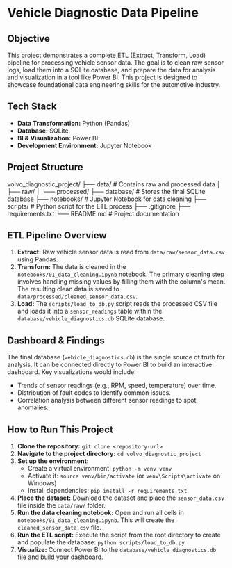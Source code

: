 # Vehicle Diagnostic Data Pipeline

## Objective
This project demonstrates a complete ETL (Extract, Transform, Load) pipeline for processing vehicle sensor data. The goal is to clean raw sensor logs, load them into a SQLite database, and prepare the data for analysis and visualization in a tool like Power BI. This project is designed to showcase foundational data engineering skills for the automotive industry.

## Tech Stack
- **Data Transformation:** Python (Pandas)
- **Database:** SQLite
- **BI & Visualization:** Power BI
- **Development Environment:** Jupyter Notebook

## Project Structure

volvo_diagnostic_project/
├── data/             # Contains raw and processed data
│   ├── raw/
│   └── processed/
├── database/         # Stores the final SQLite database
├── notebooks/        # Jupyter Notebook for data cleaning
├── scripts/          # Python script for the ETL process
├── .gitignore
├── requirements.txt
└── README.md         # Project documentation


## ETL Pipeline Overview
1.  **Extract:** Raw vehicle sensor data is read from `data/raw/sensor_data.csv` using Pandas.
2.  **Transform:** The data is cleaned in the `notebooks/01_data_cleaning.ipynb` notebook. The primary cleaning step involves handling missing values by filling them with the column's mean. The resulting clean data is saved to `data/processed/cleaned_sensor_data.csv`.
3.  **Load:** The `scripts/load_to_db.py` script reads the processed CSV file and loads it into a `sensor_readings` table within the `database/vehicle_diagnostics.db` SQLite database.

## Dashboard & Findings
The final database (`vehicle_diagnostics.db`) is the single source of truth for analysis. It can be connected directly to Power BI to build an interactive dashboard. Key visualizations would include:
-   Trends of sensor readings (e.g., RPM, speed, temperature) over time.
-   Distribution of fault codes to identify common issues.
-   Correlation analysis between different sensor readings to spot anomalies.



## How to Run This Project
1.  **Clone the repository:** `git clone <repository-url>`
2.  **Navigate to the project directory:** `cd volvo_diagnostic_project`
3.  **Set up the environment:**
    - Create a virtual environment: `python -m venv venv`
    - Activate it: `source venv/bin/activate` (or `venv\Scripts\activate` on Windows)
    - Install dependencies: `pip install -r requirements.txt`
4.  **Place the dataset:** Download the dataset and place the `sensor_data.csv` file inside the `data/raw/` folder.
5.  **Run the data cleaning notebook:** Open and run all cells in `notebooks/01_data_cleaning.ipynb`. This will create the `cleaned_sensor_data.csv` file.
6.  **Run the ETL script:** Execute the script from the root directory to create and populate the database: `python scripts/load_to_db.py`
7.  **Visualize:** Connect Power BI to the `database/vehicle_diagnostics.db` file and build your dashboard.
